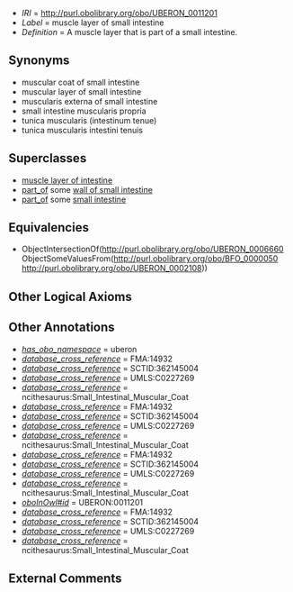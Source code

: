  * *IRI* = http://purl.obolibrary.org/obo/UBERON_0011201
 * *Label* = muscle layer of small intestine
 * *Definition* = A muscle layer that is part of a small intestine.

## Synonyms

 * muscular coat of small intestine
 * muscular layer of small intestine
 * muscularis externa of small intestine
 * small intestine muscularis propria
 * tunica muscularis (intestinum tenue)
 * tunica muscularis intestini tenuis

## Superclasses

 * [muscle layer of intestine](../../UBERON/67/UBERON_0012367.md)
 * [part_of](../../BFO/50/BFO_0000050.md) some [wall of small intestine](../../UBERON/68/UBERON_0001168.md)
 * [part_of](../../BFO/50/BFO_0000050.md) some [small intestine](../../UBERON/08/UBERON_0002108.md)

## Equivalencies

 * ObjectIntersectionOf(<http://purl.obolibrary.org/obo/UBERON_0006660> ObjectSomeValuesFrom(<http://purl.obolibrary.org/obo/BFO_0000050> <http://purl.obolibrary.org/obo/UBERON_0002108>))

## Other Logical Axioms


## Other Annotations

 * *[has_obo_namespace](../../ce/oboInOwl#hasOBONamespace.md)* = uberon
 * *[database_cross_reference](../../ef/oboInOwl#hasDbXref.md)* = FMA:14932
 * *[database_cross_reference](../../ef/oboInOwl#hasDbXref.md)* = SCTID:362145004
 * *[database_cross_reference](../../ef/oboInOwl#hasDbXref.md)* = UMLS:C0227269
 * *[database_cross_reference](../../ef/oboInOwl#hasDbXref.md)* = ncithesaurus:Small_Intestinal_Muscular_Coat
 * *[database_cross_reference](../../ef/oboInOwl#hasDbXref.md)* = FMA:14932
 * *[database_cross_reference](../../ef/oboInOwl#hasDbXref.md)* = SCTID:362145004
 * *[database_cross_reference](../../ef/oboInOwl#hasDbXref.md)* = UMLS:C0227269
 * *[database_cross_reference](../../ef/oboInOwl#hasDbXref.md)* = ncithesaurus:Small_Intestinal_Muscular_Coat
 * *[database_cross_reference](../../ef/oboInOwl#hasDbXref.md)* = FMA:14932
 * *[database_cross_reference](../../ef/oboInOwl#hasDbXref.md)* = SCTID:362145004
 * *[database_cross_reference](../../ef/oboInOwl#hasDbXref.md)* = UMLS:C0227269
 * *[database_cross_reference](../../ef/oboInOwl#hasDbXref.md)* = ncithesaurus:Small_Intestinal_Muscular_Coat
 * *[oboInOwl#id](../../id/oboInOwl#id.md)* = UBERON:0011201
 * *[database_cross_reference](../../ef/oboInOwl#hasDbXref.md)* = FMA:14932
 * *[database_cross_reference](../../ef/oboInOwl#hasDbXref.md)* = SCTID:362145004
 * *[database_cross_reference](../../ef/oboInOwl#hasDbXref.md)* = UMLS:C0227269
 * *[database_cross_reference](../../ef/oboInOwl#hasDbXref.md)* = ncithesaurus:Small_Intestinal_Muscular_Coat

## External Comments

